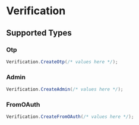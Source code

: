 # Verification


## Supported Types

### Otp

```csharp
Verification.CreateOtp(/* values here */);
```

### Admin

```csharp
Verification.CreateAdmin(/* values here */);
```

### FromOAuth

```csharp
Verification.CreateFromOAuth(/* values here */);
```
